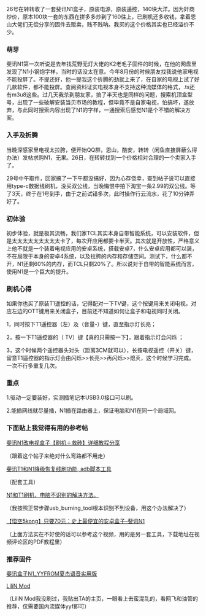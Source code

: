 <!-- ##{"timestamp":1598905826}## -->
26号在转转收了一套斐讯N1盒子，原装电源，原装遥控，140块大洋。因为奸商炒价，原本100块一套的东西在拼多多炒到了160往上，已刷机还多收钱，拿着恩山大佬们无偿分享的固件去贩卖，贱不贱呐。我买的这个价格其实也已经溢价不少。

### 萌芽
斐讯N1第一次听说是去年找荒野无灯大佬的K2老毛子固件的时候，在他的网盘里发现了N1小钢炮字样，当时的话没太在意。今年8月份的时候朋友找我说他家电视不能投屏了。不提还好，他一提我这个折腾的劲就上来了，在自家的电视上试了好几款软件，都不能投屏。查阅资料证实电视本身不支持这种流媒体的格式，.ts还有m3u8这些。过几天我杀到朋友家，搞了半天也是同样的问题，搜索机顶盒型号，出现了一些破解安装当贝市场的教程，但毕竟不是自家电视，怕搞坏，遂放弃，与此同时搜索内容出现了N1的字样，一通搜索后感觉N1是个不错的解决方案。

### 入手及折腾
当晚深感家里电视太拉胯，便开始QQ群，恩山，酷安，转转（闲鱼直接屏蔽么得办法）发帖求购N1，无果。26日，在转转找到一个价格相对合理的一个卖家入手了。

29号中午取件，回家搞了一下午都没搞好，因为心存侥幸，查到帖子说可以直接用type-c数据线刷机，没买双公线，当晚悔恨中拍下淘宝一条2.99的双公线。等了3天，终于在1号到手，由于之前试错多次，此时操作行云流水，花了10分钟弄好了。

### 初体验
初步体验，就是极其流畅，我们家TCL其实本身自带智能系统，可以安装软件，但是太太太太太太太太太卡了，每次开应用都要卡半天。其次就是开放性，严格意义上他不就是一个装着电视应用的安卓系统，搭载安卓7，什么安卓应用都可以装，不在局限于本身的安卓4系统，以及拉胯的内存和存储空间。测试下，什么都不开，N1还剩60%的内存，而TCL只剩20%了。所以说对于自带的智能系统而言，使用N1是一个巨大的提升。

### 刷机心得
如果你也买了原装T1遥控的话，记得配对一下TV键，这个按键用来关闭电视，对应左边的OTT键用来关闭盒子，目前还不知道如何让盒子和电视同时关闭。

1，同时按下T1遥控器（左）及（音量-）键，直至指示灯长亮；

2，按一下T1遥控器的（ TV）键【真的只需按一下】，跟着指示灯会闪烁 ；

3，这个时候两个遥控器头对头（距离3CM就可以），长按电视遥控（开关）键，留意T1遥控器的指示灯会由闪烁>>长亮>>再闪烁>>熄灭，这个时候学习完成。一次不行多重复几次。

### 重点

1.驱动一定要装好，实测插笔记本USB3.0接口可以刷。

2.能插网线就尽量插，N1插在路由器上，保证电脑和N1在同一个局域网。

### 下面贴上我觉得有用的参考帖

[斐讯N1改电视盒子【刷机＋救砖】详细教程分享](https://web.archive.org/web/20210124185326/https://www.znds.com/tv-1178861-1-1.html)

（跟着这个帖子来绝对什么弯路都不用走）

[斐讯T1和N1降级恢复线刷功能, adb脚本工具](https://web.archive.org/web/20210124185326/https://www.right.com.cn/forum/thread-340279-1-1.html)

（配套工具）

[N1和T1刷机，电脑不识别的解决方法。](https://web.archive.org/web/20210124185326/https://www.znds.com/tv-1069414-1-1.html)

（我按照正常步骤usb_burning_tool根本识别不到设备，用这个办法解决了）

[【悟空5kong】只要70元：史上最便宜的安卓盒子–斐讯N1](https://web.archive.org/web/20210124185326/https://www.bilibili.com/video/BV12W411A7UQ)

（上面方法实在不好使的话可以参考这个视频，用的是另一套工具，下载地址在视频评论区的PDF教程里）

### 推荐固件

[斐讯盒子N1_YYFROM夏杰语音实用版](https://web.archive.org/web/20210124185326/http://www.yyfrom.com/cms/yyfrom/product/2020-1-5/166.html)

[LiliN Mod](https://web.archive.org/web/20210124185326/https://www.right.com.cn/forum/home.php?mod=space&uid=502661&do=thread&view=me&from=space)

（LiliN Mod我没刷过，我贴出TA的主页，一眼看上去蛮混乱的，看网飞和油管的推荐，仅需要国内流媒体yyf即可）